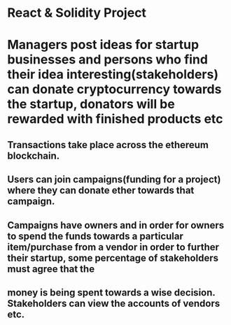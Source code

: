 # React & Solidity Project
# Managers post ideas for startup businesses and persons who find their idea interesting(stakeholders) can donate cryptocurrency towards the startup, donators will be rewarded with finished products etc

## Transactions take place across the ethereum blockchain.
## Users can join campaigns(funding for a project) where they can donate ether towards that campaign.
## Campaigns have owners and in order for owners to spend the funds towards a particular item/purchase from a vendor in order to further their startup, some percentage of stakeholders must agree that the
## money is being spent towards a wise decision. Stakeholders can view the accounts of vendors etc.
